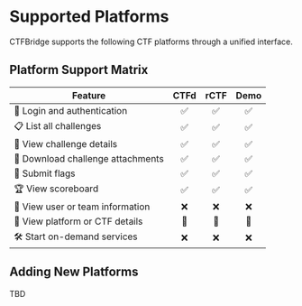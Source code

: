 # Supported Platforms

CTFBridge supports the following CTF platforms through a unified interface.

## Platform Support Matrix

| Feature                            | CTFd | rCTF | Demo |
|------------------------------------|:----:|:----:|:----:|
| 🔐 Login and authentication        | ✅   | ✅   | ✅   |
| 📋 List all challenges             | ✅   | ✅   | ✅   |
| 📄 View challenge details | ✅   | ✅   | ✅   |
| 📎 Download challenge attachments  | ✅   | ✅   | ✅   |
| 🚩 Submit flags                   | ✅   | ✅   | ✅   |
| 🏆 View scoreboard                 | ✅   | ✅   | ✅   |
| 👤 View user or team information   | ❌   | ❌   | ❌   |
| 🧭 View platform or CTF details       | 🚧   | 🚧   | 🚧  |
| 🛠️ Start on-demand services        | ❌   |  ❌  | ❌   |


## Adding New Platforms

TBD
